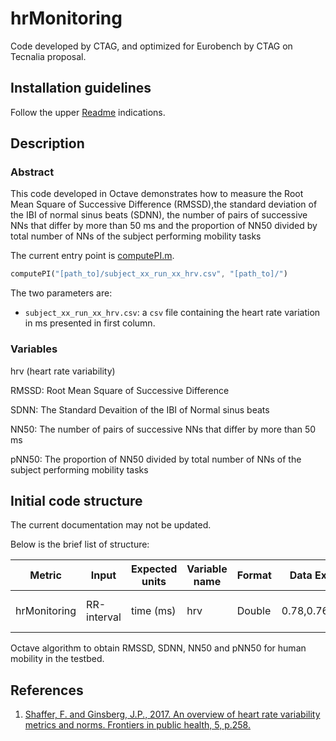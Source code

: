 # hrMonitoring

Code developed by CTAG, and optimized for Eurobench by CTAG on Tecnalia
proposal.

## Installation guidelines

Follow the upper [Readme](../README.md) indications.

## Description

### Abstract
This code developed in Octave demonstrates how to measure the Root Mean Square
of Successive Difference (RMSSD),the standard deviation of the IBI of normal
sinus beats (SDNN), the number of pairs of successive NNs that differ by more 
than 50 ms and  the proportion of NN50 divided by total number of NNs of the 
subject performing mobility tasks 

The current entry point is [computePI.m](computePI.m).

```octave
computePI("[path_to]/subject_xx_run_xx_hrv.csv", "[path_to]/")
```

The two parameters are:

- `subject_xx_run_xx_hrv.csv`: a `csv` file containing the heart rate 
variation  in ms presented in first column. 


### Variables

hrv (heart rate variability)

RMSSD: Root Mean Square of Successive Difference

SDNN: The Standard Devaition of the IBI of Normal sinus beats

NN50: The number of pairs of successive NNs that differ by more than 50 ms

pNN50: The proportion of NN50 divided by total number of NNs of the subject
performing mobility tasks

## Initial code structure

The current documentation may not be updated.

Below is the brief list of structure:

| Metric | Input | Expected units | Variable name | Format | Data Example | Input file | information MAP | Variable source |
|-|-|-|-|-|-|-|-|-|
| hrMonitoring | RR-interval | time (ms) | hrv | Double | 0.78,0.76,0.69,… | subject_xx_run_xx_hrv.csv | H10ChestStrip> prepProcess > inputFile | HR monitor |

Octave algorithm to obtain RMSSD, SDNN, NN50 and pNN50 for human mobility 
in the testbed.

## References
1. [Shaffer, F. and Ginsberg, J.P., 2017. An overview of heart rate variability metrics and norms. Frontiers in public health, 5, p.258.](https://www.frontiersin.org/articles/10.3389/fpubh.2017.00258)
